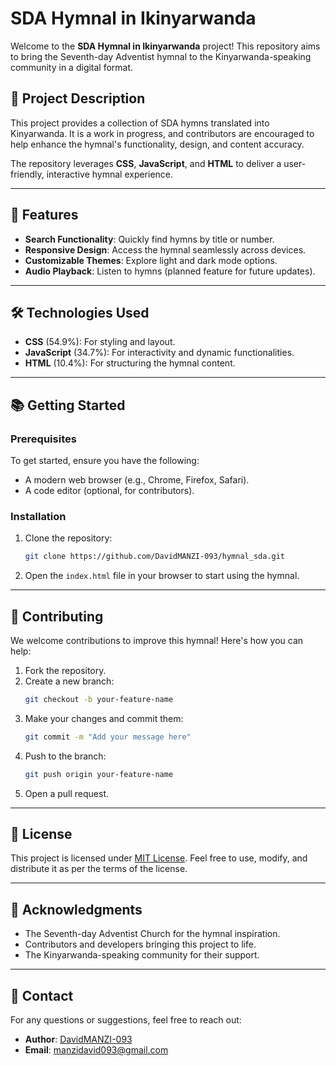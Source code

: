 # SDA Hymnal in Ikinyarwanda

Welcome to the **SDA Hymnal in Ikinyarwanda** project! This repository aims to bring the Seventh-day Adventist hymnal to the Kinyarwanda-speaking community in a digital format.

## 📖 **Project Description**

This project provides a collection of SDA hymns translated into Kinyarwanda. It is a work in progress, and contributors are encouraged to help enhance the hymnal's functionality, design, and content accuracy.

The repository leverages **CSS**, **JavaScript**, and **HTML** to deliver a user-friendly, interactive hymnal experience.

---

## 🚀 **Features**

- **Search Functionality**: Quickly find hymns by title or number.
- **Responsive Design**: Access the hymnal seamlessly across devices.
- **Customizable Themes**: Explore light and dark mode options.
- **Audio Playback**: Listen to hymns (planned feature for future updates).

---

## 🛠️ **Technologies Used**

- **CSS** (54.9%): For styling and layout.
- **JavaScript** (34.7%): For interactivity and dynamic functionalities.
- **HTML** (10.4%): For structuring the hymnal content.

---

## 📚 **Getting Started**

### Prerequisites

To get started, ensure you have the following:

- A modern web browser (e.g., Chrome, Firefox, Safari).
- A code editor (optional, for contributors).

### Installation

1. Clone the repository:
   ```bash
   git clone https://github.com/DavidMANZI-093/hymnal_sda.git
   ```
2. Open the `index.html` file in your browser to start using the hymnal.

---

## 🤝 **Contributing**

We welcome contributions to improve this hymnal! Here's how you can help:

1. Fork the repository.
2. Create a new branch:
   ```bash
   git checkout -b your-feature-name
   ```
3. Make your changes and commit them:
   ```bash
   git commit -m "Add your message here"
   ```
4. Push to the branch:
   ```bash
   git push origin your-feature-name
   ```
5. Open a pull request.

---

## 📝 **License**

This project is licensed under [MIT License](LICENSE). Feel free to use, modify, and distribute it as per the terms of the license.

---

## 🌟 **Acknowledgments**

- The Seventh-day Adventist Church for the hymnal inspiration.
- Contributors and developers bringing this project to life.
- The Kinyarwanda-speaking community for their support.

---

## 📧 **Contact**

For any questions or suggestions, feel free to reach out:

- **Author**: [DavidMANZI-093](https://github.com/DavidMANZI-093)
- **Email**: manzidavid093@gmail.com
